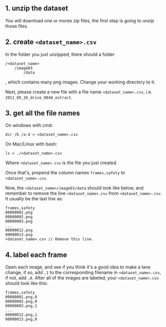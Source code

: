 ## 1. unzip the dataset

You will download one or mores zip files, the first step is going to unzip those files.

## 2. create `<dataset_name>.csv`

In the folder you just unzipped, there should a folder 
```
/<dataset_name>
    /image03
        /data
```
, which contains many png images. Change your working directory to it.

Next, please create a new file with a file name `<dataset_name>.csv`, i.e. `2011_09_26_drive_0048_extract`. 

## 3. get all the file names

On windows with cmd:

`dir /b /a-d > <dataset_name>.csv`

On Mac/Linux with bash:

`ls > ./<dataset_name>.csv`

Where `<dataset_name>.csv` is the file you just created.

Once that's, prepend the column names `frames,safety` to `<dataset_name>.csv`.

Now, the `<dataset_name>/image03/data` should look like below, and remember to remove the line `<dataset_name>.csv` from `<dataset_name>.csv`. It usually be the last line as:

```
frames,safety
00000001.png
00000002.png
00000003.png
...
00000012.png
00000013.png
<dataset_name>.csv // Remove this line.
```

## 4. label each frame

Open each image, and see if you think it's a good idea to make a lane change, if so, add `,1` to the corresponding filename in `<dataset_name>.csv`, if not, add `,0`. After all of the images are labeled, your `<dataset_name>.csv` should look like this:

```
frames,safety
00000001.png,0
00000002.png,0
00000003.png,1
...
00000012.png,1
00000013.png,0
```

